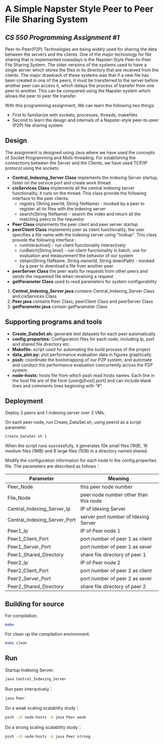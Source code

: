 # A Simple Napster Style Peer to Peer File Sharing System
## _CS 550 Programming Assignment #1_



Peer-to-Peer(P2P) Technologies are being widely used for sharing the data between the servers and the clients. One of the major technology for file sharing that is implemented nowadays is the Napster-Style Peer-to-Peer File Sharing System.
The older versions of the systems used to have a single server which stores the files in its directory that are received from the clients. The major drawback of these systems was that if a new file has been created in one of the peers, it must be transferred to the server before another peer can access it, which delays the process of transfer from one peer to another. This can be conquered using the Napster system which allows the peer to peer file transfer.

With this programming assignment, We can learn the following two things:
- First to  familiarize with sockets, processes, threads, makefiles
- Second to learn the design and internals of a Napster-style peer-to-peer (P2P) file sharing system

## Design
The assignment is designed using Java where we have used the concepts of Socket Programming and Multi-threading. For establishing the connections between the Server and the Clients, we have used TCP/IP protocol using the sockets.
- **Central_Indexing_Server Class** implements the Indexing Server startup, listen on the service port and create work thread
- **cisServices Class** implements all the central indexing server functionality, it runs on the thread. This class provide the following interface to the peer clients:
    - registry (String peerId, String fileName) - invoked by a peer to register all its files with the indexing server
    - search(String fileName) - search the index and return all the matching peers to the requestor
- **Peer Class** implements the peer client and peer server startup
- **peerClient Class** implements peer as client functionality, the user specifies a file name with the indexing server using "lookup". This class provide the following interface :
    - runInteractive() - run client functionality interactively 
    - runBatch(String level) - run client functionality in batch, use for evaluation and measurement the behavior of our system
    - obtain(String fileName, String ownerId, String downPath) - invoked by a peer to download a file from another peer
- **peerServer Class** the peer waits for requests from other peers and sends the requested file when receiving a request
- **getParameter Class** used to read parameters for system configurability

1. **Central_Indexing_Server.java** contains Central_Indexing_Server Class and cisServices Class
2. **Peer.java** contains Peer Class,  peerClient Class and peerServer Class
3. **getParameter.java** contain getParameter Class

## Supporting programs and tools

- **Create_DataSet.sh:**  generate test datasets for each peer automatically
- **config.properties:** Configuration files for each node, including Ip, port and shared file directory etc.
- **Makefile:**  script used for automating the build process of the project
- **data_plot.py:** plot performance evaluation data in figures graphically
- **pssh:** coordinate the bootstrapping of our P2P system, and automate and conduct the performance evaluation concurrently across the P2P system.
- **node-hosts:** hosts file from which pssh read hosts names. Each line in the host file are of the form [user@]host[:port] and can include blank lines and comments lines beginning with “#”.

## Deployment
Deploy 2 peers and 1 indexing server over 3 VMs.

On each peer node, run Create_DataSet.sh, using peerid as a script parameter.

```sh
Create_DataSet.sh 1
```
When the script runs successfully, it generates 10k small files (1KB), 1K medium files (1MB) and 8 large files (1GB) in a directory named shared.

Modify the configuration information for each node in the config.properties file. The parameters are described as follows：

| Parameter | Meaning |
| ------ | ------ |
| Peer_Node | this peer node number |
| File_Node | peer node number other than this node |
| Central_Indexing_Server_Ip | IP of Idexing Server |
| Central_Indexing_Server_Port | server port number of Idexing Server |
| Peer1_Ip  | IP of Peer node 1 |
| Peer1_Client_Port | port number of peer 1 as client |
| Peer1_Server_Port | port number of peer 1 as sever |
| Peer1_Shared_Directory | share file directory of peer 1 |
| Peer2_Ip  | IP of Peer node 2 |
| Peer2_Client_Port | port number of peer 2 as client |
| Peer2_Server_Port | port number of peer 2 as sever |
| Peer2_Shared_Directory | share file directory of peer 2 |

## Building for source

For compilation:

```sh
make
```
For clean up the compilation environment:
```sh
make clean
```

## Run
Startup Indexing Server:

```sh
java Central_Indexing_Server
```
Run peer interactively：
```sh
java Peer
```
Do a weak scaling scalability study：
```sh
pssh -ih node-hosts -A java Peer weak 
```
Do a strong scaling scalability study：
```sh
pssh -ih node-hosts -A java Peer strong 
```
